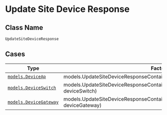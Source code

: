 
# Update Site Device Response

## Class Name

`UpdateSiteDeviceResponse`

## Cases

| Type | Factory Method |
|  --- | --- |
| [`models.DeviceAp`](../../../doc/models/device-ap.md) | models.UpdateSiteDeviceResponseContainer.FromDeviceAp(models.DeviceAp deviceAp) |
| [`models.DeviceSwitch`](../../../doc/models/device-switch.md) | models.UpdateSiteDeviceResponseContainer.FromDeviceSwitch(models.DeviceSwitch deviceSwitch) |
| [`models.DeviceGateway`](../../../doc/models/device-gateway.md) | models.UpdateSiteDeviceResponseContainer.FromDeviceGateway(models.DeviceGateway deviceGateway) |

